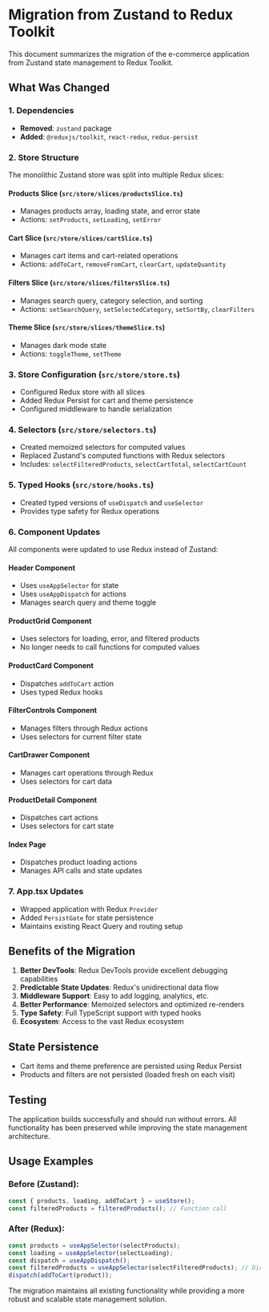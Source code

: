 # Migration from Zustand to Redux Toolkit

This document summarizes the migration of the e-commerce application from Zustand state management to Redux Toolkit.

## What Was Changed

### 1. Dependencies

- **Removed**: `zustand` package
- **Added**: `@reduxjs/toolkit`, `react-redux`, `redux-persist`

### 2. Store Structure

The monolithic Zustand store was split into multiple Redux slices:

#### Products Slice (`src/store/slices/productsSlice.ts`)

- Manages products array, loading state, and error state
- Actions: `setProducts`, `setLoading`, `setError`

#### Cart Slice (`src/store/slices/cartSlice.ts`)

- Manages cart items and cart-related operations
- Actions: `addToCart`, `removeFromCart`, `clearCart`, `updateQuantity`

#### Filters Slice (`src/store/slices/filtersSlice.ts`)

- Manages search query, category selection, and sorting
- Actions: `setSearchQuery`, `setSelectedCategory`, `setSortBy`, `clearFilters`

#### Theme Slice (`src/store/slices/themeSlice.ts`)

- Manages dark mode state
- Actions: `toggleTheme`, `setTheme`

### 3. Store Configuration (`src/store/store.ts`)

- Configured Redux store with all slices
- Added Redux Persist for cart and theme persistence
- Configured middleware to handle serialization

### 4. Selectors (`src/store/selectors.ts`)

- Created memoized selectors for computed values
- Replaced Zustand's computed functions with Redux selectors
- Includes: `selectFilteredProducts`, `selectCartTotal`, `selectCartCount`

### 5. Typed Hooks (`src/store/hooks.ts`)

- Created typed versions of `useDispatch` and `useSelector`
- Provides type safety for Redux operations

### 6. Component Updates

All components were updated to use Redux instead of Zustand:

#### Header Component

- Uses `useAppSelector` for state
- Uses `useAppDispatch` for actions
- Manages search query and theme toggle

#### ProductGrid Component

- Uses selectors for loading, error, and filtered products
- No longer needs to call functions for computed values

#### ProductCard Component

- Dispatches `addToCart` action
- Uses typed Redux hooks

#### FilterControls Component

- Manages filters through Redux actions
- Uses selectors for current filter state

#### CartDrawer Component

- Manages cart operations through Redux
- Uses selectors for cart data

#### ProductDetail Component

- Dispatches cart actions
- Uses selectors for cart state

#### Index Page

- Dispatches product loading actions
- Manages API calls and state updates

### 7. App.tsx Updates

- Wrapped application with Redux `Provider`
- Added `PersistGate` for state persistence
- Maintains existing React Query and routing setup

## Benefits of the Migration

1. **Better DevTools**: Redux DevTools provide excellent debugging capabilities
2. **Predictable State Updates**: Redux's unidirectional data flow
3. **Middleware Support**: Easy to add logging, analytics, etc.
4. **Better Performance**: Memoized selectors and optimized re-renders
5. **Type Safety**: Full TypeScript support with typed hooks
6. **Ecosystem**: Access to the vast Redux ecosystem

## State Persistence

- Cart items and theme preference are persisted using Redux Persist
- Products and filters are not persisted (loaded fresh on each visit)

## Testing

The application builds successfully and should run without errors. All functionality has been preserved while improving the state management architecture.

## Usage Examples

### Before (Zustand):

```typescript
const { products, loading, addToCart } = useStore();
const filteredProducts = filteredProducts(); // Function call
```

### After (Redux):

```typescript
const products = useAppSelector(selectProducts);
const loading = useAppSelector(selectLoading);
const dispatch = useAppDispatch();
const filteredProducts = useAppSelector(selectFilteredProducts); // Direct value
dispatch(addToCart(product));
```

The migration maintains all existing functionality while providing a more robust and scalable state management solution.
